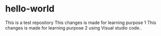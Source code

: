 # hello-world
This is a test repository
This changes is made for learning purpose 1
This changes is made for learning purpose 2 using Visual studio code..